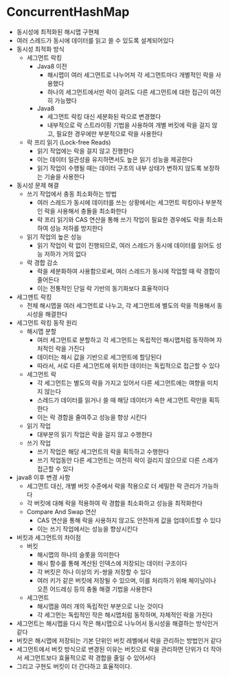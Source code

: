 # ConcurrentHashMap

- 동시성에 최적화된 해시맵 구현체
- 여러 스레드가 동시에 데이터를 읽고 쓸 수 있도록 설계되어있다
- 동시성 최적화 방식
    - 세그먼트 락킹
        - Java8 이전
            - 해시맵이 여러 세그먼트로 나누어져 각 세그먼트마다 개별적인 락을 사용했다
            - 하나의 세그먼트에서만 락이 걸려도 다른 세그먼트에 대한 접근이 여전히 가능했다
        - Java8
            - 세그먼트 락킹 대신 세분화된 락으로 변경했다
            - 내부적으로 락 스트라이핑 기법을 사용하여 개별 버킷에 락을 걸지 않고, 필요한 경우에만 부분적으로 락을 사용한다
    - 락 프리 읽기 (Lock-free Reads)
        - 읽기 작업에는 락을 걸지 않고 진행한다
        - 이는 데이터 일관성을 유지하면서도 높은 읽기 성능을 제공한다
        - 읽기 작업이 수행될 때는 데이터 구조의 내부 상태가 변하지 않도록 보장하는 기술을 사용한다
- 동시성 문제 해결
    - 쓰기 작업에서 충동 최소화하는 방법
        - 여러 스레드가 동시에 데이터를 쓰는 상황에서는 세그먼트 락킹이나 부분적인 락을 사용해서 충돌을 최소화한다
        - 락 프리 읽기와 CAS 연산을 통해 쓰기 작업이 필요한 경우에도 락을 최소화하여 성능 저하를 방지한다
    - 읽기 작업의 높은 성능
        - 읽기 작업이 락 없이 진행되므로, 여러 스레드가 동시에 데이터를 읽어도 성능 저하가 거의 없다
    - 락 경합 감소
        - 락을 세분화하여 사용함으로써, 여러 스레드가 동시에 작업할 때 락 경합이 줄어든다
        - 이는 전통적인 단일 락 기반의 동기화보다 효율적이다
- 세그멘트 락킹
    - 전체 해시맵을 여러 세그먼트로 나누고, 각 세그먼트에 별도의 락을 적용해서 동시성을 해결한다
- 세그먼트 락킹 동작 원리
    - 해시맵 분할
        - 여러 세그먼트로 분할하고 각 세그먼트는 독립적인 해시맵처럼 동작하며 자처적인 락을 가진다
        - 데이터는 해시 값을 기반으로 세그먼트에 할당된다
        - 따라서, 서로 다른 세그먼트에 위치한 데이터는 독립적으로 접근할 수 있다
    - 세그먼트 락
        - 각 세그먼트는 별도의 락을 가지고 있어서 다른 세그먼트에는 여향을 미치지 않는다
        - 스레드가 데이터를 읽거나 쓸 때 해당 데이터가 속한 세그먼트 락만을 획득한다
        - 이는 락 경합을 줄여주고 성능을 향상 시킨다
    - 읽기 작업
        - 대부분의 읽기 작업은 락을 걸지 않고 수행한다
    - 쓰기 작업
        - 쓰기 작업은 해당 세그먼트의 락을 획득하고 수행한다
        - 쓰기 작업동안 다른 세그먼트는 여전히 락이 걸리지 않으므로 다른 스레가 접근할 수 있다
- java8 이후 변경 사항
    - 세그먼트 대신, 개별 버킷 수준에서 락을 적용으로 더 세밀한 락 관리가 가능하다
    - 각 버킷에 대해 락을 적용하여 락 경합을 최소화하고 성능을 최적화한다
    - Compare And Swap 연산
        - CAS 연산을 통해 락을 사용하지 않고도 안전하게 값을 업데이트할 수 있다
        - 이는 쓰기 작업에서는 성능을 향상시킨다
- 버킷과 세그먼트의 차이점
    - 버킷
        - 해시맵의 하나의 슬롯을 의미한다
        - 해시 함수를 통해 계산된 인덱스에 저장되는 데이터 구조이다
        - 각 버킷은 하나 이상의 키-쌍을 저장할 수 있다
        - 여러 키가 같은 버킷에 저장될 수 있으며, 이를 처리하기 위해 체이닝이나 오픈 어드레싱 등의 충돌 해결 기법을 사용한다
    - 세그먼트
        - 해시맵을 여러 개의 독립적인 부분으로 나눈 것이다
        - 각 세그먼는 독립적인 작은 해시맵처럼 동작하며, 자체적인 락을 가진다
- 세그먼트는 해시맵을 다시 작은 해시맵으로 나누어서 동시성을 해결하는 방식인거 같다
- 버킷은 해시맵에 저장되는 기본 단위인 버킷 레벨에서 락을 관리하는 방법인거 같다
- 세그먼트에서 버킷 방식으로 변경된 이유는 버킷으로 락을 관리하면 단위가 더 작아서 세그먼트보다 효율적으로 락 경합을 줄일 수 있어서다
- 그리고 구현도 버킷이 더 간다하고 효율적이다.